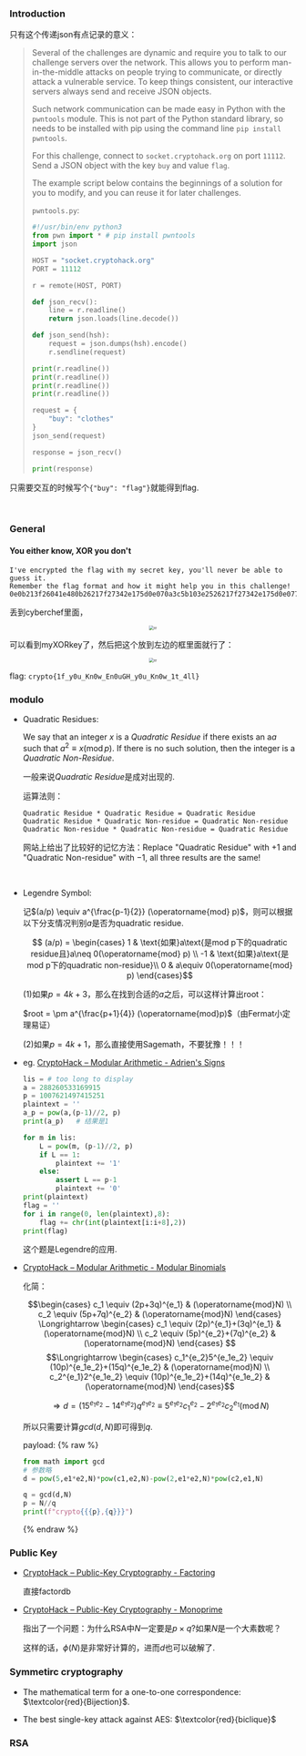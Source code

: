 ### Introduction

只有这个传递json有点记录的意义：

> Several of the challenges are dynamic and require you to talk to our challenge servers over the network. This allows you to perform man-in-the-middle attacks on people trying to communicate, or directly attack a vulnerable service. To keep things consistent, our interactive servers always send and receive JSON objects.
>
> Such network communication can be made easy in Python with the `pwntools` module. This is not part of the Python standard library, so needs to be installed with pip using the command line `pip install pwntools`.
>
> For this challenge, connect to `socket.cryptohack.org` on port `11112`. Send a JSON object with the key `buy` and value `flag`.
>
> The example script below contains the beginnings of a solution for you to modify, and you can reuse it for later challenges.
>
> `pwntools.py`:
>
> ```python
> #!/usr/bin/env python3
> from pwn import * # pip install pwntools
> import json
> 
> HOST = "socket.cryptohack.org"
> PORT = 11112
> 
> r = remote(HOST, PORT)
> 
> def json_recv():
>     line = r.readline()
>     return json.loads(line.decode())
> 
> def json_send(hsh):
>     request = json.dumps(hsh).encode()
>     r.sendline(request)
> 
> print(r.readline())
> print(r.readline())
> print(r.readline())
> print(r.readline())
> 
> request = {
>     "buy": "clothes"
> }
> json_send(request)
> 
> response = json_recv()
> 
> print(response)
> ```

只需要交互的时候写个`{"buy": "flag"}`就能得到flag.

<br/>

### General

#### You either know, XOR you don't

```
I've encrypted the flag with my secret key, you'll never be able to guess it.
Remember the flag format and how it might help you in this challenge!
0e0b213f26041e480b26217f27342e175d0e070a3c5b103e2526217f27342e175d0e077e263451150104
```

丢到cyberchef里面，

<center><img src="../photos/csactf_prep/xor_cc0.png" alt="rr" style="zoom: 50%;" /></center>

可以看到myXORkey了，然后把这个放到左边的框里面就行了：

<center><img src="../photos/csactf_prep/xor_cc1.png" alt="rr" style="zoom: 50%;" /></center>

flag: `crypto{1f_y0u_Kn0w_En0uGH_y0u_Kn0w_1t_4ll}`



### modulo

* Quadratic Residues:

  We say that an integer *x* is a *Quadratic Residue* if there exists an a*a* such that $a^2\equiv x (\operatorname{mod}p)$. If there is no such solution, then the integer is a *Quadratic Non-Residue*.

  一般来说*Quadratic Residue*是成对出现的.

  运算法则：

  ```
  Quadratic Residue * Quadratic Residue = Quadratic Residue
  Quadratic Residue * Quadratic Non-residue = Quadratic Non-residue
  Quadratic Non-residue * Quadratic Non-residue = Quadratic Residue
  ```

  网站上给出了比较好的记忆方法：Replace "Quadratic Residue" with +1 and "Quadratic Non-residue" with −1, all three results are the same!

  <br/>

* Legendre Symbol:

  记$(a/p) \equiv a^{\frac{p-1}{2}} (\operatorname{mod} p)$，则可以根据以下分支情况判别$a$是否为quadratic residue.

  $$ (a/p) = \begin{cases} 1 & \text{如果}a\text{是mod p下的quadratic residue且}a\neq 0(\operatorname{mod} p) \\ -1 & \text{如果}a\text{是mod p下的quadratic non-residue}\\ 0 & a\equiv 0(\operatorname{mod} p) \end{cases}$$

  (1)如果$p = 4k+3$，那么在找到合适的$a$之后，可以这样计算出root：

  $root = \pm a^{\frac{p+1}{4}} (\operatorname{mod}p)$（由Fermat小定理易证）

  (2)如果$p = 4k+1$，那么直接使用Sagemath，不要犹豫！！！
  
* eg. [CryptoHack – Modular Arithmetic - Adrien's Signs](https://cryptohack.org/courses/modular/adrien/)

  ```python
  lis = # too long to display
  a = 288260533169915
  p = 1007621497415251
  plaintext = ''
  a_p = pow(a,(p-1)//2, p)
  print(a_p)   # 结果是1
  
  for m in lis:
      L = pow(m, (p-1)//2, p)
      if L == 1:
          plaintext += '1'
      else:
          assert L == p-1
          plaintext += '0'
  print(plaintext)
  flag = '' 
  for i in range(0, len(plaintext),8):
      flag += chr(int(plaintext[i:i+8],2))
  print(flag)
  ```

  这个题是Legendre的应用.

  

* [CryptoHack – Modular Arithmetic - Modular Binomials](https://cryptohack.org/courses/modular/bionomials/)

  化简：

  $$\begin{cases} c_1 \equiv (2p+3q)^{e_1} & (\operatorname{mod}N) \\ c_2 \equiv (5p+7q)^{e_2} & (\operatorname{mod}N) \end{cases} \Longrightarrow \begin{cases} c_1 \equiv (2p)^{e_1}+(3q)^{e_1} & (\operatorname{mod}N) \\ c_2 \equiv (5p)^{e_2}+(7q)^{e_2} & (\operatorname{mod}N) \end{cases} $$$$\Longrightarrow \begin{cases} c_1^{e_2}5^{e_1e_2} \equiv (10p)^{e_1e_2}+(15q)^{e_1e_2} & (\operatorname{mod}N) \\ c_2^{e_1}2^{e_1e_2} \equiv (10p)^{e_1e_2}+(14q)^{e_1e_2} & (\operatorname{mod}N) \end{cases}$$

  $$ \Longrightarrow d = (15^{e_1e_2}-14^{e_1e_2})q^{e_1e_2} \equiv 5^{e_1e_2}c_1^{e_2}-2^{e_1e_2}c_2 ^{e_1} (\operatorname{mod}N)$$

  所以只需要计算$gcd(d,N)$即可得到$q$.

  payload:
  {% raw %}
  
  ```python
  from math import gcd
  # 参数略
  d = pow(5,e1*e2,N)*pow(c1,e2,N)-pow(2,e1*e2,N)*pow(c2,e1,N)
  
  q = gcd(d,N)
  p = N//q
  print(f"crypto{{{p},{q}}}")
  ```
  {% endraw %}
  <br/>

### Public Key

* [CryptoHack – Public-Key Cryptography - Factoring](https://cryptohack.org/courses/public-key/rsa_factoring/) 

  直接factordb

* [CryptoHack – Public-Key Cryptography - Monoprime](https://cryptohack.org/courses/public-key/monoprime/)

  指出了一个问题：为什么RSA中$N$一定要是$p\times q$?如果$N$是一个大素数呢？

  这样的话，$\phi(N)$是非常好计算的，进而$d$也可以破解了.

### Symmetirc cryptography

- The mathematical term for a one-to-one correspondence:   $\textcolor{red}{Bijection}$.

* The best single-key attack against AES:   $\textcolor{red}{biclique}$



### RSA
